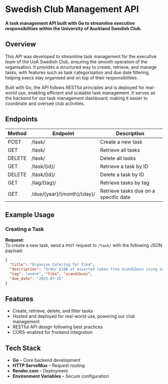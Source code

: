 
<h1>Swedish Club Management API</h1>

<p>
  <strong>A task management API built with Go to streamline executive responsibilities within the University of Auckland Swedish Club.</strong>
</p>

<h2>Overview</h2>

This API was developed to streamline task management for the executive team of the UoA Swedish Club, ensuring the smooth operation of the organisation.
It provides a structured way to create, retrieve, and manage tasks, with features such as task categorisation and due date filtering, helping execs stay organised and on top of their responsibilities.

Built with Go, the API follows RESTful principles and is deployed for real-world use, enabling efficient and scalable task management.
It serves as the backend for our <a>task management dashboard,</a> making it easier to coordinate and oversee club activities.

<h2>Endpoints</h2>


<table>
  <thead>
    <tr>
      <th>Method</th>
      <th>Endpoint</th>
      <th>Description</th>
    </tr>
  </thead>
  <tbody>
    <tr>
      <td>POST</td>
      <td>/task/</td>
      <td>Create a new task</td>
    </tr>
    <tr>
      <td>GET</td>
      <td>/task/</td>
      <td>Retrieve all tasks</td>
    </tr>
    <tr>
      <td>DELETE</td>
      <td>/task/</td>
      <td>Delete all tasks</td>
    </tr>
    <tr>
      <td>GET</td>
      <td>/task/{id}/</td>
      <td>Retrieve a task by ID</td>
    </tr>
    <tr>
      <td>DELETE</td>
      <td>/task/{id}/</td>
      <td>Delete a task by ID</td>
    </tr>
    <tr>
      <td>GET</td>
      <td>/tag/{tag}/</td>
      <td>Retrieve tasks by tag</td>
    </tr>
    <tr>
      <td>GET</td>
      <td>/due/{year}/{month}/{day}/</td>
      <td>Retrieve tasks due on a specific date</td>
    </tr>
  </tbody>
</table>

<h2>Example Usage</h2>

<h3>Creating a Task</h3>

**Request:**  
To create a new task, send a `POST` request to `/task/` with the following JSON payload:

```json
{
  "title": "Organise Catering for Fika",
  "description": "Order $180 of assorted cakes from Scandibunz using our club discount code",
  "tag": "event", "fika", "scandibunz",
  "due_date": "2025-07-15"
}

```


<h2>Features</h2>

- Create, retrieve, delete, and filter tasks
- Hosted and deployed for real-world use, powering our club management
- RESTful API design following best practices  
- CORS-enabled for frontend integration  


<h2>Tech Stack</h2>

- **Go** – Core backend development  
- **HTTP ServeMux** – Request routing  
- **Render.com** – Deployment  
- **Environment Variables** – Secure configuration  




